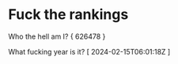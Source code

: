 # Fuck the rankings

Who the hell am I?
{ 626478 }

What fucking year is it?
[ 2024-02-15T06:01:18Z ]
